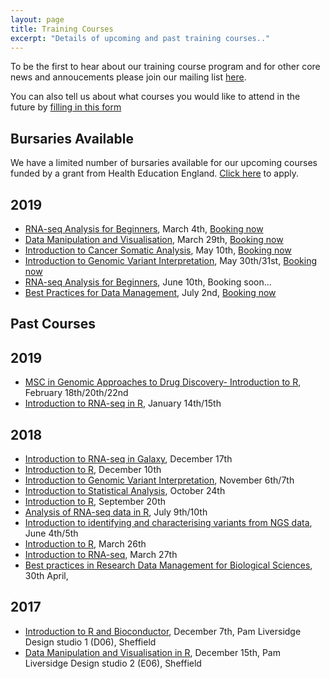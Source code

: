 ```yaml
---
layout: page
title: Training Courses
excerpt: "Details of upcoming and past training courses.."
---
```


To be the first to hear about our training course program and for other core news and annoucements please join our mailing list [here](https://groups.google.com/a/sheffield.ac.uk/forum/#!forum/bioinformatics-core-news/join). 

You can also tell us about what courses you would like to attend in the future by [filling in this form](http://goo.gl/97fZGt)

## Bursaries Available

We have a limited number of bursaries available for our upcoming courses funded by a grant from Health Education England. [Click here](https://docs.google.com/forms/d/e/1FAIpQLSdNIWfgFD9WUiq4wDa-8kNDyhpkAh8VgtvzjlctY2dnldfo7A/viewform) to apply.

## 2019

- [RNA-seq Analysis for Beginners](http://sbc.shef.ac.uk/training/rna-seq-introduction-2019-03-04/), March 4th, [Booking now](https://onlineshop.shef.ac.uk/conferences-and-events/faculty-of-medicine-dentistry-and-health/neuroscience/introduction-to-rnaseq-march-2019)
- [Data Manipulation and Visualisation](http://sbc.shef.ac.uk/training/r-introduction-2019-03-29/), March 29th, [Booking now](https://onlineshop.shef.ac.uk/conferences-and-events/faculty-of-medicine-dentistry-and-health/neuroscience/data-manipulation-and-visualisation)
- [Introduction to Cancer Somatic Analysis](http://sbc.shef.ac.uk/training/somatic-variants-introduction-2019-05-10), May 10th, [Booking now](https://onlineshop.shef.ac.uk/conferences-and-events/faculty-of-medicine-dentistry-and-health/neuroscience/introduction-to-cancer-somatic-analysis)
- [Introduction to Genomic Variant Interpretation](http://sbc.shef.ac.uk/training/variants-introduction-2019-05-30), May 30th/31st, [Booking now](https://onlineshop.shef.ac.uk/conferences-and-events/faculty-of-medicine-dentistry-and-health/neuroscience/introduction-to-genomic-variant-interpretation)
- [RNA-seq Analysis for Beginners](http://sbc.shef.ac.uk/training/rna-seq-introduction-2019-06-10/), June 10th, Booking soon...
- [Best Practices for Data Management](http://sbc.shef.ac.uk/training/data-management-2019-07-02/), July 2nd, [Booking now](https://onlineshop.shef.ac.uk/conferences-and-events/faculty-of-medicine-dentistry-and-health/neuroscience/best-practices-for-data-management)

## Past Courses

## 2019

- [MSC in Genomic Approaches to Drug Discovery- Introduction to R](http://sbc.shef.ac.uk/gadd-bioinformatics), February 18th/20th/22nd
- [Introduction to RNA-seq in R](http://sbc.shef.ac.uk/training/rna-seq-in-r-2019-01-14), January 14th/15th

## 2018

- [Introduction to RNA-seq in Galaxy](http://sbc.shef.ac.uk/training/rna-seq-introduction-2018-12-17), December 17th
- [Introduction to R](http://sbc.shef.ac.uk/training/r-introduction-2018-12-10), December 10th
- [Introduction to Genomic Variant Interpretation](http://sbc.shef.ac.uk/training/variants-introduction-2018-11-06), November 6th/7th
- [Introduction to Statistical Analysis](http://sbc.shef.ac.uk/training/stats-introduction-2018-10-24), October 24th
- [Introduction to R](http://sbc.shef.ac.uk/training/r-introduction-2018-09-20), September 20th
- [Analysis of RNA-seq data in R](http://sbc.shef.ac.uk/training/rna-seq-in-r-2018-07-09/), July 9th/10th
- [Introduction to identifying and characterising variants from NGS data](http://sbc.shef.ac.uk/training/variants-introduction-2018-06-04/), June 4th/5th
- [Introduction to R](http://sbc.shef.ac.uk/training/r-introduction-2018-03-26/), March 26th
- [Introduction to RNA-seq](http://sbc.shef.ac.uk/training/rna-seq-introduction-2018-03-27/), March 27th
- [Best practices in Research Data Management for Biological Sciences](http://sbc.shef.ac.uk/training/data-management-2018-04-30/), 30th April, 

## 2017

- [Introduction to R and Bioconductor](r-introduction-2017-12-07), December 7th, Pam Liversidge Design studio 1 (D06), Sheffield
- [Data Manipulation and Visualisation in R](r-tidyverse-2017-12-15), December 15th, Pam Liversidge Design studio 2 (E06), Sheffield



